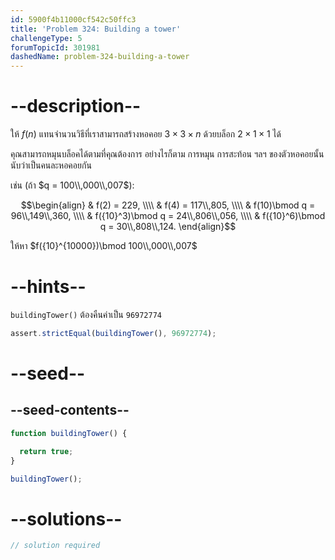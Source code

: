 ```yaml
---
id: 5900f4b11000cf542c50ffc3
title: 'Problem 324: Building a tower'
challengeType: 5
forumTopicId: 301981
dashedName: problem-324-building-a-tower
---
```


# --description--

ให้ $f(n)$ แทนจำนวนวิธีที่เราสามารถสร้างหอคอย $3×3×n$ ด้วยบล็อก $2×1×1$ ได้

คุณสามารถหมุนบล็อคได้ตามที่คุณต้องการ อย่างไรก็ตาม การหมุน การสะท้อน ฯลฯ ของตัวหอคอยนั้นนับว่าเป็นคนละหอคอยกัน

เช่น (ถ้า $q = 100\\,000\\,007$):

$$\begin{align}
  & f(2) = 229, \\\\
  & f(4) = 117\\,805, \\\\
  & f(10)\bmod q = 96\\,149\\,360, \\\\
  & f({10}^3)\bmod q = 24\\,806\\,056, \\\\
  & f({10}^6)\bmod q = 30\\,808\\,124.
\end{align}$$

ให้หา $f({10}^{10000})\bmod 100\\,000\\,007$

# --hints--

`buildingTower()` ต้องคืนค่าเป็น `96972774`

```js
assert.strictEqual(buildingTower(), 96972774);
```

# --seed--

## --seed-contents--

```js
function buildingTower() {

  return true;
}

buildingTower();
```

# --solutions--

```js
// solution required
```
